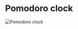 # Pomodoro clock
![Pomodoro clock](https://i.pinimg.com/564x/d3/ae/09/d3ae095a5a7dbcdd3c9cebd506b8c289.jpg)
